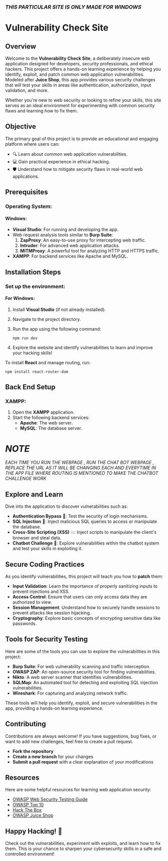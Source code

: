 ### _**THIS PARTICULAR SITE IS ONLY MADE FOR WINDOWS**_











# Vulnerability Check Site

## Overview

Welcome to the **Vulnerability Check Site**, a deliberately insecure web application designed for developers, security professionals, and ethical hackers. This project offers a hands-on learning experience by helping you identify, exploit, and patch common web application vulnerabilities. Modeled after **Juice Shop**, this app provides various security challenges that will test your skills in areas like authentication, authorization, input validation, and more.

Whether you're new to web security or looking to refine your skills, this site serves as an ideal environment for experimenting with common security flaws and learning how to fix them.





## Objective

The primary goal of this project is to provide an educational and engaging platform where users can:
- 🔍 Learn about common web application vulnerabilities.
- 💻 Gain practical experience in ethical hacking.
- 🛡️ Understand how to mitigate security flaws in real-world web applications.


## Prerequisites

### Operating System:


#### Windows:
- **Visual Studio**: For running and developing the app.
- Web request analysis tools similar to **Burp Suite**:
  1. **ZapProxy**: An easy-to-use proxy for intercepting web traffic.
  2. **Intruder**: For advanced web application attacks.
  3. **MITMProxy**: A powerful tool for analyzing HTTP and HTTPS traffic.
- **XAMPP**: For backend services like Apache and MySQL.



## Installation Steps

### Set up the environment:

#### For Windows:

1. Install **Visual Studio** (if not already installed).
2. Navigate to the project directory.
3. Run the app using the following command:

       npm run dev


4. Explore the website and identify vulnerabilities to learn and improve your hacking skills!

To install **React** and manage routing, run:


    npm install react-router-dom


## Back End Setup

### XAMPP:

1. Open the **XAMPP** application.
2. Start the following backend services:
   - **Apache**: The web server.
   - **MySQL**: The database server.


# _NOTE_

  _EACH TIME YOU RUN THE WEBPAGE , RUN THE CHAT BOT WEBPAGE , REPLACE THE URL AS IT WILL BE CHANGING EACH AND EVERYTIME IN THE APP FILE WHERE ROUTING IS MENTIONED TO MAKE THE CHATBOT CHALLENGE WORK_

## Explore and Learn

Dive into the application to discover vulnerabilities such as:
- **Authentication Bypass** 🔐: Test the security of login mechanisms.
- **SQL Injection** 🧠: Inject malicious SQL queries to access or manipulate the database.
- **Cross-Site Scripting (XSS)** 💥: Inject scripts to manipulate the client's browser and steal data.
- **Chatbot Challenge** 🤖: Explore vulnerabilities within the chatbot system and test your skills in exploiting it.


## Secure Coding Practices

As you identify vulnerabilities, this project will teach you how to **patch** them:
- **Input Validation**: Learn the importance of properly sanitizing inputs to prevent injections and XSS.
- **Access Control**: Ensure that users can only access data they are authorized to view.
- **Session Management**: Understand how to securely handle sessions to prevent attacks like session hijacking.
- **Cryptography**: Explore basic concepts of encrypting sensitive data like passwords.


## Tools for Security Testing

Here are some of the tools you can use to explore the vulnerabilities in this project:

- **Burp Suite**: For web vulnerability scanning and traffic interception.
- **OWASP ZAP**: An open-source security tool for finding vulnerabilities.
- **Nikto**: A web server scanner that identifies vulnerabilities.
- **SQLMap**: An automated tool for detecting and exploiting SQL injection vulnerabilities.
- **Wireshark**: For capturing and analyzing network traffic.

These tools will help you identify, exploit, and secure vulnerabilities in the app, providing a hands-on learning experience.


## Contributing

Contributions are always welcome! If you have suggestions, bug fixes, or want to add new challenges, feel free to create a pull request.

- **Fork the repository**
- **Create a new branch** for your changes
- **Submit a pull request** with a clear explanation of your modifications


## Resources

Here are some helpful resources for learning web application security:

- [OWASP Web Security Testing Guide](https://owasp.org/www-project-web-security-testing-guide/)
- [OWASP Top 10](https://owasp.org/www-project-top-ten/)
- [Hack The Box](https://www.hackthebox.eu/)
- [OWASP Juice Shop](https://owasp.org/www-project-juice-shop/)



## Happy Hacking! 🎉


Check out the vulnerabilities, experiment with exploits, and learn how to fix them. This is your chance to sharpen your cybersecurity skills in a safe and controlled environment!
